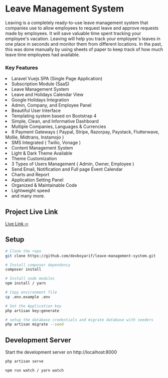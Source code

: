 # Leave Management System
Leaving is a completely ready-to-use leave management system that companies use to allow employees to request leave and approve requests made by employees. It will save valuable time spent tracking your employee's vacation. Leaving will help you track your employee's leaves in one place in seconds and monitor them from different locations. In the past, this was done manually by using sheets of paper to keep track of how much leave time employees had available.

### Key Features
<li>Laravel Vuejs SPA (Single Page Application)</li>
<li>Subscription Module (SaaS)</li>
<li>Leave Management System</li>
<li>Leave and Holidays Calendar View</li>
<li>Google Holidays Integration</li>
<li>Admin, Company, and Employee Panel</li>
<li>Beautiful User Interface</li>
<li>Templating system based on Bootstrap 4</li>
<li>Simple, Clean, and Informative Dashboard</li>
<li>Multiple Companies, Languages & Currencies</li>
<li>8 Payment Gateways ( Paypal, Stripe, Razorpay, Paystack, Flutterwave, Mollie, Midtrans, Instamojo )</li>
<li>SMS Integrated ( Twilio, Vonage )</li>
<li>Content Management System</li>
<li>Light & Dark Theme Available</li>
<li>Theme Customization</li>
<li>3 Types of Users Management ( Admin, Owner, Employee )</li>
<li>Send Email, Notification and Full page Event Calendar</li>
<li>Charts and Report</li>
<li>Application Setting Panel</li>
<li>Organized & Maintainable Code</li>
<li>Lightweight speed</li> 
<li> and many more. </li>

## Project Live Link
[Live Link ⇨ ](https://leaving.devarif.co)

## Setup
```bash
# Clone the repo
git clone https://github.com/devboyarif/leave-management-system.git

# Install composer dependency
composer install

# Install node modules 
npm install / yarn

# Copy environment file
cp .env.example .env

# Set the Application key
php artisan key:generate

# setup the database credentials and migrate database with seeders
php artisan migrate --seed

```

## Development Server

Start the development server on http://localhost:8000

```bash
php artisan serve
```
```bash
npm run watch / yarn watch
```

